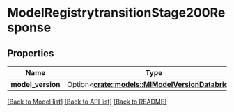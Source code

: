 # ModelRegistrytransitionStage200Response

## Properties

Name | Type | Description | Notes
------------ | ------------- | ------------- | -------------
**model_version** | Option<[**crate::models::MlModelVersionDatabricks**](MlModelVersionDatabricks.md)> |  | [optional]

[[Back to Model list]](../README.md#documentation-for-models) [[Back to API list]](../README.md#documentation-for-api-endpoints) [[Back to README]](../README.md)


